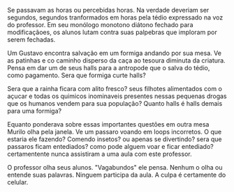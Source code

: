 Se passavam as horas ou percebidas horas. Na verdade deveriam ser segundos, segundos tranformados em horas pela tédio expressado na voz do professor. Em seu monólogo monotono diátono fechado para modificaçãoes, os alunos lutam contra suas palpebras que imploram por serem fechadas.

Um Gustavo encontra salvação em um formiga andando por sua mesa. Ve as patinhas e co caminho disperso da caça ao tesoura diminuta da criatura. Pensa em dar um de seus halls para a antropode que o salva do tédio,  como pagamento. Sera que formiga curte halls?

Sera que a rainha ficara com alito fresco? seus filhotes alimentados com o açucar e todas os quimicos inominaveis presentes nessas pequenas drogas que os humanos vendem para sua população? Quanto halls é halls demais para uma formiga?

Equanto ponderava sobre essas importantes questões em outra mesa Murilo olha pela janela. Ve um passaro voando em loops incorretos. O que estaria ele fazendo? Comendo insetos? ou apenas se divertindo? sera que passaros ficam entediados? como pode alguem voar e ficar entediado? certamentente nunca assistiram a uma aula com este professor. 

O professor olha seus alunos. "Vagabundos" ele pensa. Nenhum o olha ou entende suas palavras. Ninguem participa da aula. A culpa é certamente do celular.